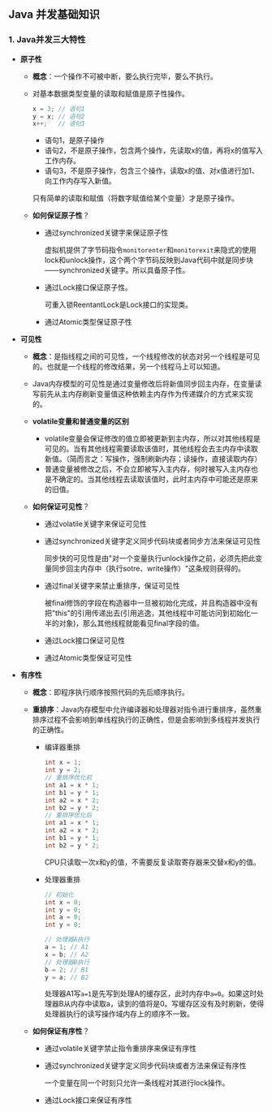 ## Java 并发基础知识

### 1. Java并发三大特性

* **原子性**

  * **概念**：一个操作不可被中断，要么执行完毕，要么不执行。

  * 对基本数据类型变量的读取和赋值是原子性操作。

    ```java
    x = 3; // 语句1
    y = x; // 语句2
    x++;   // 语句3
    ```

    * 语句1，是原子操作
    * 语句2，不是原子操作，包含两个操作，先读取x的值，再将x的值写入工作内存。
    * 语句3，不是原子操作，包含三个操作，读取x的值、对x值进行加1、向工作内存写入新值。

    只有简单的读取和赋值（将数字赋值给某个变量）才是原子操作。

  * **如何保证原子性**？

    * 通过synchronized关键字来保证原子性	

      虚拟机提供了字节码指令`monitorenter`和`monitorexit`来隐式的使用lock和unlock操作，这个两个字节码反映到Java代码中就是同步块——synchronized关键字。所以具备原子性。

    * 通过Lock接口保证原子性。

      可重入锁ReentantLock是Lock接口的实现类。

    * 通过Atomic类型保证原子性

* **可见性**

  * **概念**：是指线程之间的可见性，一个线程修改的状态对另一个线程是可见的。也就是一个线程的修改结果，另一个线程马上可以知道。

  * Java内存模型的可见性是通过变量修改后将新值同步回主内存，在变量读写前先从主内存刷新变量值这种依赖主内存作为传递媒介的方式来实现的。

  * **volatile变量和普通变量的区别**

    * volatile变量会保证修改的值立即被更新到主内存，所以对其他线程是可见的。当有其他线程需要读取该值时，其他线程会去主内存中读取新值。（简而言之：写操作，强制刷新内存；读操作，直接读取内存）
    * 普通变量被修改之后，不会立即被写入主内存，何时被写入主内存也是不确定的。当其他线程去读取该值时，此时主内存中可能还是原来的旧值。

  * **如何保证可见性**？

    * 通过volatile关键字来保证可见性

    * 通过synchronized关键字定义同步代码块或者同步方法来保证可见性

      同步快的可见性是由"对一个变量执行unlock操作之前，必须先把此变量同步回主内存中（执行sotre、write操作）"这条规则获得的。

    * 通过final关键字来禁止重排序，保证可见性

      被final修饰的字段在构造器中一旦被初始化完成，并且构造器中没有把"this"的引用传递出去(引用逃逸，其他线程中可能访问到初始化一半的对象)，那么其他线程就能看见final字段的值。

    * 通过Lock接口保证可见性

    * 通过Atomic类型保证可见性

* **有序性**

  * **概念**：即程序执行顺序按照代码的先后顺序执行。

  * **重排序**：Java内存模型中允许编译器和处理器对指令进行重排序，虽然重排序过程不会影响到单线程执行的正确性，但是会影响到多线程并发执行的正确性。

    * 编译器重排

      ```java
      int x = 1;
      int y = 2;
      // 重排序优化前
      int a1 = x * 1;
      int b1 = y * 1;
      int a2 = x * 2;
      int b2 = y * 2;
      // 重排序优化后
      int a1 = x * 1;
      int a2 = x * 2;
      int b1 = y * 1;
      int b2 = y * 2;
      ```

      CPU只读取一次x和y的值，不需要反复读取寄存器来交替x和y的值。

    * 处理器重排

      ```java
      // 初始化
      int x = 0;
      int y = 0;
      int a = 0;
      int y = 0;
      
      // 处理器A执行
      a = 1; // A1
      x = b; // A2
      // 处理器B执行
      b = 2; // B1
      y = a; // B2
      ```

      处理器A1写`a=1`是先写到处理A的缓存区，此时内存中`a=0`。如果这时处理器B从内存中读取a，读到的值将是0。写缓存区没有及时刷新，使得处理器执行的读写操作域内存上的顺序不一致。

  * **如何保证有序性**？

    * 通过volatile关键字禁止指令重排序来保证有序性

    * 通过synchronized关键字定义同步代码块或者方法来保证有序性

      一个变量在同一个时刻只允许一条线程对其进行lock操作。

    * 通过Lock接口来保证有序性